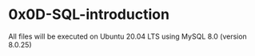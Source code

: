 # 0x0D-SQL-introduction
All files will be executed on Ubuntu 20.04 LTS using MySQL 8.0 (version 8.0.25)
